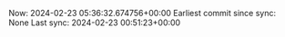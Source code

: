 Now: 2024-02-23 05:36:32.674756+00:00 Earliest commit since sync: None Last sync: 2024-02-23 00:51:23+00:00
